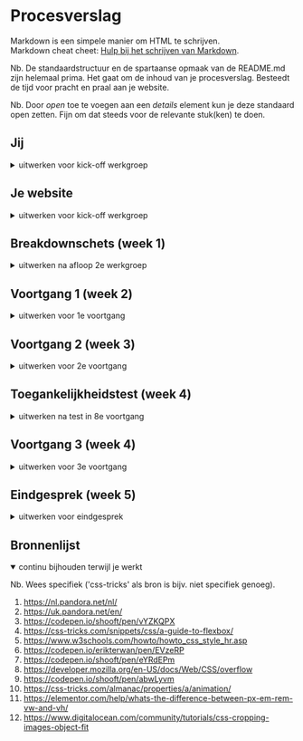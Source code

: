 # Procesverslag
Markdown is een simpele manier om HTML te schrijven.  
Markdown cheat cheet: [Hulp bij het schrijven van Markdown](https://github.com/adam-p/markdown-here/wiki/Markdown-Cheatsheet).

Nb. De standaardstructuur en de spartaanse opmaak van de README.md zijn helemaal prima. Het gaat om de inhoud van je procesverslag. Besteedt de tijd voor pracht en praal aan je website.

Nb. Door *open* toe te voegen aan een *details* element kun je deze standaard open zetten. Fijn om dat steeds voor de relevante stuk(ken) te doen.





## Jij

<details>
<summary>uitwerken voor kick-off werkgroep</summary>

### Auteur:
Aris Rosbach - 500800470

#### Je startniveau:
Niveau rood (met een beetje Zwart)

#### Je focus:
Mijn focus wordt responsive als ik er tijd voor heb ga ik aan de slag met de surface plane.
 
</details>





## Je website

<details>
<summary>uitwerken voor kick-off werkgroep</summary>

### Je opdracht:
Ik ga de PANDORA website namaken: https://nl.pandora.net/nl/

#### Screenshot(s) van de eerste pagina (small screen): 
Home<br>
<img src="images/ReadMe/pandoraHome.jpg" width="375px" alt="omschrijving van de pagina">

#### Screenshot(s) van de tweede pagina (small screen):
Verzorging en Onderhoud<br>
<img src="images/ReadMe/pandoraOnderhoud.jpg" width="375px" alt="omschrijving van de pagina">
 
</details>



## Breakdownschets (week 1)

<details>
<summary>uitwerken na afloop 2e werkgroep</summary>

### De hele Home pagina: 
<img src="images/ReadMe/BreakdownSite-Home.png" width="375px" alt="breakdown van de hele pagina">

### De hele Onderhoud pagina: 
<img src="images/ReadMe/BreakdownSite-Onderhoud.png" width="375px" alt="breakdown van de hele pagina">

### Dynamische delen (bijv menu): 
<img src="images/ReadMe/BreakdownSite-01.png" width="375px" alt="breakdown van een dynamisch deel">

### Nog meer dynamische delen prt 2: 
<img src="images/ReadMe/BreakdownSite-02.png" width="375px" alt="breakdown van nog een dynamisch deel">

</details>





## Voortgang 1 (week 2)

<details>
<summary>uitwerken voor 1e voortgang</summary>

### Stand van zaken
Voor nu heb ik alle HTML van de eerste pagina gemaakt en ook al erg veel vormgegeven met onder andere
flex-box en positioning. Hierbij lag de focus nog bij het maken van een mobiele scherm. 
Ik vind het af en toe nog wel eens lastig om de juiste manier te vinden om 
iets te laten werken maar ben voor nu al erg tevreden met mijn voortgang! <br>
<img src="images/ReadMe/CodeHTMLMain.JPG" height="300px" alt="Schermafbeelding van de main HTML">
<img src="images/ReadMe/CodeCSSMain.JPG" height="300px" alt="Schermafbeelding van de main CSS">

<img src="images/ReadMe/SchermafbeeldingVoortgang1.1.JPG" height="300px" alt="Schermafbeelding van de voortgang 1">
<img src="images/ReadMe/SchermafbeeldingVoortgang1.2.JPG" height="300px" alt="Schermafbeelding van de voortgang 2">
<img src="images/ReadMe/SchermafbeeldingVoortgang1.3.JPG" height="300px" alt="Schermafbeelding van de voortgang 3">


### Agenda voor meeting
samen opgesteld met mijn groepje:

| Anneke Steller | Max van Liempt   | Fleur Oostingh | Zoë Reijinga     | Aris Rosbach     |
| ---            | ---              | ---            | ---              | ---              |
| Zij loopt nog achter en wil dit benoemen  | Heeft geen agenda punt | Heeft de vraag hoe je een div goed gebruikt | Heeft ook geen vragen | Ik heb een probleem met een margin |
| ...    | ...    | ...    | ...    | ...    |


### Verslag van meeting
De uitkomsten van de meeting:

- Bij Anneke kwam het er opneer dat ze eigenlijk lang niet zo ver achterloopt als ze denkt. Ze loopt namelijk niet achter als het gaat om de theorie en huiswerkopdrachten.
- Fleur had nu de vraag over wanneer je wel en niet een div gebruikt. Zij had een voorbeeld met allerlei foto's. Dit zou ze dan beter in een list kunnen zetten dan in divjes. Een div gebruik je dus meer voor het stylen. Zo gebruik ik een div om een h2 en h3 samen over een afbeelding te kunnen plaatsen. Dit is wel een goede manier van een div gebruiken, dus dat is fijn om te weten.
- Als laatste had ik nog een vraag over het gebruik van een margin. Ik heb om mijn main een margin gezet, maar daarvan wil ik dat 1 afbeelding die margin overschrijft. Ik was al goed opweg om een margin: 0 -1em; te gebruiken, maar liep daarna vast. Nu heb ik de vw unit geleerd. Ik had het namelijk kunnen oplossen op een moeilijke manier: calc(100% + 2em). Maar de vw zeg je dat (in dit geval) de afbeelding zo breed moet zijn als de view port. Dus zo breed als je scherm. Zo heb ik mijn probleem kunnen oplossen.

Al met al waren we alle 5 eigenlijk goed bezig en is het nu zaak om volgende week deze puntjes op de i af te hebben zodat we verder kunnen gaan met grid.

</details>





## Voortgang 2 (week 3)

<details>
<summary>uitwerken voor 2e voortgang</summary>

### Stand van zaken
Op dit moment heb ik alle content op mijn 1e pagina staan. Daarnaast ben ik ook bijna klaar met de 2e pagina. Voor nu zien de schermen er goed uit op een mobiel scherm. Ik heb al wat JavaScript geschreven en zelfs al een animatie toegevoegd. Dus vanaf nu ga ik mij richten op het responsive maken van mijn website. Hierbij ga ik gebruik maken van grid, iets wat ik nog niet ken en dus moet gaan uitzoeken hoe ik het allemaal precies kan toepassen. <br>
<img src="images/ReadMe/CodeHTMLMain2.JPG" height="260px" alt="Schermafbeelding van de main HTML">
<img src="images/ReadMe/CodeCSSMain2.JPG" height="260px" alt="Schermafbeelding van de main CSS">

<img src="images/ReadMe/SchermafbeeldingVoortgang2.2.JPG" height="300px" alt="Schermafbeelding van de voortgang 1">
<img src="images/ReadMe/SchermafbeeldingVoortgang2.3.JPG" height="300px" alt="Schermafbeelding van de voortgang 2">
<img src="images/ReadMe/SchermafbeeldingVoortgang2.4.JPG" height="300px" alt="Schermafbeelding van de voortgang 3">
<img src="images/ReadMe/SchermafbeeldingVoortgang2.5.JPG" height="300px" alt="Schermafbeelding van de voortgang 4">




### Agenda voor meeting
samen opgesteld met mijn groepje:

| Max van Liempt  | Zoe Reijinga  | Laurens Duin  | Aris Rosbach  |
| ---            | ---                | ---          | ---              |
| Vroeg zich af hoe hij zijn divjes kan vervangen voor iets anders | Heeft geen specifieke vraag | Heeft ook geen agenda punten | Ik vroeg me af of ze nog tips hadden voor wanneer ik ga beginnen met grid |
| ...            | ...                | ...          | ...              |


### Verslag van meeting
De uitkomsten van de meeting:

Eigenlijk had niemand van ons echt iets waarmee die vast liep dus vroegen we de studentassistenten meer om wat tips.
- Ik begon met mijn code te laten zien en vroeg vooral of ze nog tips hadden voor wanneer ik ga beginnen met grid. Eigenlijk kwam het er op neer dat ik het vooral gewoon moet uitproberen en dat het dan vanzelf wel duidelijk is. Wel moet ik opletten met media queries dat ik nu van een klein scherm naar een groot scherm ga dus dat ik daar wel aan denk.
- Ook hebben we de code van Zoë en Laurens gezien. Wat me daar opviel was dat Zoë ook in de HTML comments had toegevoegd bij haar secties. Dit zodat ze weet de hoeveelste sectie dit is zodat dat handiger werkt in je CSS. Dus dat wil ik ook toevoegen.
- Max liet ook zijn code zien en toen viel het de klassenassistenten op dat hij veel divjes had. Hij vroeg zich vooral af waarmee hij deze kon vervangen. Hierbij kun je denken aan articles of list items. Iets wat ik ook moet onthouden om zoveel mogelijk divjes te voorkomen.

Verder zag bij iedereen de code er erg netjes uit en waren we nog goed op schema. 

</details>





## Toegankelijkheidstest (week 4)

<details>
<summary>uitwerken na test in 8e voortgang</summary>

### Bevindingen
Hieronder zullen al mijn bevindingen komen te staan:

#### Screen reader
Met heel veel moeite en gepriegel met de knoppen op mijn toetsenbord heb ik het voor elkaar gekregen om met een screenreader door mijn gemaakte website te gaan.

De screen reader leest alle linkjes van boven naar beneden voor. 
Wanneer die bij het hamburgermenu komt is dit wel wat verwarrend want als je op enter klikt, wordt het menu uitgeklapt. Er wordt dan gezegd: Selectievakje ingeschakeld. 
Al is dat natuurlijk niet echt relevant omdat je als je blind bent toch niet alle linkjes ziet maar deze worden wel gewoon voorgelezen dus dat is goed. 

<img src="images/ReadMe/ScreenReaderNavigatie.png" width="100%" alt="Schermafbeelding van de navigatie met screen reader">

Ook lukt het me om door het verdere menu te gaan, nadat alle linkjes in het hamburger menu zijn voorgelezen. Hierbij leest hij de naam van de icoon afbeelding voor. Is eigenlijk wel duidelijk genoeg.

<img src="images/ReadMe/ScreenReaderCategorieen.png" width="100%" alt="Schermafbeelding van de categorieen met screen reader">

(de focus state is hier nog niet helemaal zoals ik in gedachten heb want de tekst is plots naar links uitgelijnd, dit wordt nog aangepast.)
Wanneer ik door de verschillende sieraden categorieën heen tab krijg ik het volgende te horen: “Koppeling, klik hier om naar alle bedels te gaan. B E D E L S”
Ik snap niet helemaal waarom hij daar het woord bedels begint te spellen. Terwijl bij de andere categorieën hij gewoon het woord zegt. 
Want het is logisch dat hij eerst de alt van de afbeelding voorleest en vervolgens de heading omdat dat binnen de link is geplaatst.

<img src="images/ReadMe/ScreenReaderBedels.png" width="100%" alt="Schermafbeelding van de bedels met screen reader">

Het is omdat ik het weet dat je wanneer je op het hartje klikt dat je de bedel toevoegt aan je verlanglijstje. Dus wanneer ik daar weet te komen met de screenreader en op enter klikt kan ik dat wel activeren. Maar dat krijg ik niet te horen ofzo.

<img src="images/ReadMe/ScreenReaderButton.png" width="100%" alt="Schermafbeelding van een button met screen reader">

De buttons zijn wel gewoon duidelijk. Daar wordt gezegd: Nu shoppen, knop. Dus je weet dat je er kunt shoppen en dat het een knop is waar je op kunt doorklikken.

<img src="images/ReadMe/ScreenReaderFooter.png" width="100%" alt="Schermafbeelding van de footer met screen reader">

De socialbuttons vond ik ook duidelijk. Dit komt omdat de afbeeldingen worden voorgelezen en die hebben een goede duidelijk en korte alt tekst.
En eigenlijk is ook het formulier erg duidelijk. Zodra je daar komt vertelt het je eerst een gek woord wat ik niet kan verstaan, maar daarna zegt het de placeholder tekst, daar heb ik staan: Typ je mail in. Dus dit is echt heel duidelijk zo. Wanneer je hebt getypt is het daarna ook heel duidelijk dat je met de knop ernaast kunt verzenden.



#### Spasmes/Parkinson 
<img src="images/ReadMe/TestSpasmes.jpg" height="300px" alt="Foto van mij met het schok apparaatje">

Om dit na te bootsen kregen we schokjes door onze arm waardoor je erg begint te trillen en schokken.
Vooral met mijn muis navigeren vond ik het moeilijkst. Door het trillen en schokken was is soms per ongeluk aan het klikken op niets. Maar wanneer je dit een beetje onder controle weet te houden merk je dat ik mijn knoppen groot genoeg heb gemaakt want hier kun je prima op klikken.
Ook is dit om een telefoon echt best wel goed te doen.
Wel moet je je echt concerteren en ben je daardoor wel wat langzamer in alles wat je doet.


#### Slechte motoriek
Met elastiekjes om je vingers hebben we dit nagebootst. 
Dit maak het gebruiken van mijn site niet perse moeilijker. Wel is het fijn dat icoontjes groter worden als je er overheen hovert. Waardoor je het gevoel hebt dat je er niet naast kunt klikken.


#### Concentratieproblemen
Om het afgeleiden na te bootsen gingen we een ballon hooghouden.
Alleen als je in mijn hamburger menu focust dan moet je zelf wel bedenken dat het stippellijntje hoort bij het woord waar die onder staat. Nu staat die erg in het midden en als je het even niet weet kan dat verwarrend zijn.
Bij mijn formulier is wel duidelijk dat je erin bezig weet. Alleen is dus niet duidelijk dat je er je email moet invullen. Wel kun je dit opmaken uit de context. Maar dit kan dus duidelijker.


#### Visuele beperkingen
<img src="images/ReadMe/TestBrillen.jpg" height="300px" alt="Foto van mij en Maxime met brilletjes op">

##### Hemifield loss
Hierbij verlies je zicht aan je rechter kant. Dit had verder niet hele grote gevolgen voor het uiterlijk van mijn website.

##### Gele lenzen
Door de gele lenzen worden kleuren wat minder goed zichtbaar. 
Ook deze had niet heel veel grote gevolgen voor het uiterlijk van mijn website. Het enige is dat ik de roze letterkleur als je over het hamburgermenu hovert niet lichter moet maken.

##### Blur
Met blur zie je heel wazig. Hierbij zie je je muis bijna niet. Bij mijn site worden sommige items wat groter of veranderen van kleur als je er over heen gaat met je muis. Hierdoor kun je wel ongeveer weten waar je bent en of je op iets kunt klikken.
Daarnaast is het Pandora Logo in de navigatie heel groot. Dus is met veel concentratie weet je wel dat je op de Pandora site zit.

##### Low contrast
<img src="images/ReadMe/TestLowContrast.jpg" height="300px" alt="Foto van menu door low contrast bril">

Met deze bril is de contrast tussen kleuren erg laag. 
Vooral hierbij werd duidelijk dat de roze fontkleur als je hovert echt niet goed meer is te lezen. Deze kleur moet wat donkerder worden om niet weg te vallen tegen het grijs. Of het grijs moet wat lichter worden van kleur.
Wel is het een goede keus geweest om de buttons roze te maken als je er over heen hovert. Vooral de button die over de afbeelding heen staat is nu wel te zien want anders viel deze bijna weg door de zwarte kleur.

##### Field loss/Tunnelvisie
Hier zie je alleen nog door een heel klein cirkeltje. Hierdoor moet je je heel erg concentreren als je iets wilt zien. 
Ook hierbij is het lichte roze als tekstkleur als je er overheen gaat niet de beste keuze. Vooral het bovenste zinnetje die helemaal bovenaan de header staat is dan echt niet meer goed te lezen.

##### Central field loss
Met deze bril is het nog steeds niet goed na te bootsen hoe vervelend dit wel niet is. Nu kan je om de stip in het midden heen kijken maar in het echt is dit natuurlijk niet mogelijk.
Wat helpt is dat mijn headings echt wel heel groot zijn.

##### Suikerziekte/Combined loss
Hierbij zitten er allemaal witte vlekken in je beeld.
Ook nu kan je er weer omheen kijken, maar in het echt natuurlijk niet. Ook hierbij is het fijn dat je wanneer je hovert iconen groter worden en dat mijn headings groot zijn.


### Oplossingen:

#### Oplossing 1
Wat ik duidelijk moet veranderen is de roze hover kleur. Deze heb ik nu donkerder gemaakt. Daarnaast heb ik bij het hamburgermenu de kleur grijs veranderd naar en lichtere variant.

<img src="images/ReadMe/SchermafbeeldingOplossing1.JPG" width="100%" alt="Schermafbeelding van de before en after oplossing 1">

Ook heb ik het formulier iets duidelijker gemaakt door boven de input neer te zetten dat je daar je email moet invullen.

<img src="images/ReadMe/SchermafbeeldingOplossing2.JPG" width="100%" alt="Schermafbeelding van de  oplossing 2">

Daarnaast heb ik de stippellijn in de focus state duidelijker gemaakt. Eerst stond die tussen de linkjes in maar nu is deze iets dichter onder de gefocuste link  gezet, waardoor er geen verwarring meer ontstaat waar het streepje bij hoort.

<img src="images/ReadMe/SchermafbeeldingOplossing3.JPG" width="100%" alt="Schermafbeelding van de before en after oplossing 3">


</details>





## Voortgang 3 (week 4)

<details>
<summary>uitwerken voor 3e voortgang</summary>

### Stand van zaken
Eigenlijk ben ik een heel eind met mijn website. Zowel mijn 1e als 2e pagina is nu responsive. Bij sommige sections heb ik hiervoor grid gebruikt. Daarnaast heb ik ook alle hover, focus en active states toegevoegd. Deze wil ik alleen nu nog mooi maken, want het feit dat ze zijn toegevoegd betekend niet dat ze allemaal even mooi werken, vooral in verschillende schermformaten doen ze soms nog wel eens lastig.
Voor nu wil ik dan ook alle puntjes op de i gaan zetten. Ik wil al mijn code nog eens langs om onnodige weg te halen. En ik begrijp nu wel wat er staat maar de comments wil ik wat verder uitbereiden zodat iedereen die er naar kijkt het snapt. Dus daar ben ik ook mee bezig. <br>
<img src="images/ReadMe/CodeHTMLMain3.JPG" height="260px" alt="Schermafbeelding van de main HTML">
<img src="images/ReadMe/CodeCSSMain3.JPG" height="260px" alt="Schermafbeelding van de main CSS">

<img src="images/ReadMe/SchermafbeeldingVoortgang3.1.png" height="300px" alt="Schermafbeelding van de voortgang 1">
<img src="images/ReadMe/SchermafbeeldingVoortgang3.2.png" height="300px" alt="Schermafbeelding van de voortgang 2">
<img src="images/ReadMe/SchermafbeeldingVoortgang3.3.png" height="300px" alt="Schermafbeelding van de voortgang 3">
<img src="images/ReadMe/SchermafbeeldingVoortgang3.4.png" height="300px" alt="Schermafbeelding van de voortgang 4">


### Agenda voor meeting
ook dit keer weer samen opgesteld met mijn groepje:

| Max van Liempt  | Zoe Reijinga  | Laurens Duin  | Aris Rosbach  |
| ---            | ---                | ---          | ---              |
| Heeft geen vragen | Heeft ook geen specifieke vraag | Heeft ook geen agendapunt | En bij mij gaat het eigenlijk ook wel goed |
| ...            | ...                | ...          | ...              |


### Verslag van meeting
Eigenlijk waren we dit keer een heel saai groepje zonder specifieke vragen. Alle 4 zijn we bezig om de puntjes op de i te zetten. 
Tijdens de meeting hebben we dus vooral even laten zien hoever we ieder waren en verteld wat we nog wilden gaan doen.

- Laurens had zijn website laten zien. Deze zag er echt al super uit. Voor nu is hij bezig om de 2e pagina helemaal af te krijgen. Hierbij had hij nog wel de vraag of het erg was dat hij veel had weggelaten in vergelijking met de "officiele" site. Maar dit is geen punt, het gaat er om dat je genoeg kunt laten zien.
- Ik heb vervolgens laten zien waar ik mee bezig was. Ook ik was al heel erg lekker bezig en ik kon laten zien dat ik bezig was geweest met responsive maken.
- Zoë was ook al heel erg ver en had verder geen vragen. Ook zij zal bezig zijn met de puntjes op de i te zetten. Wel zei ze dat Coolblue een afbeelding had gebruikt voor tekst en dat zij dat ook had gedaan. Dus voor haar nu de uitdaging om dit zelf wel als text te coderen.
- Bij Max zag alles er ook goed uit. Hij was ook al heel erg ver. Hij gaat vooral nu aan de slag nog met de hover, focus en active state want dat had hij nog niet toegepast.

Nadat we elkaars werk hadden gezien was ik zelf echt heel erg onder de indruk. Ik kreeg bijna het idee dat ik zelf opeens niet genoeg had gedaan ofzo. Ik wil opeens nog meer maken om zelf ook een nog mooiere website te maken. Maar dat komt deels denk ik ook omdat je er zelf elke dag wel naar kijkt en daardoor even uit het oog verlies hoe goed het wel niet is. Want het is gewoon heel goed!

</details>





## Eindgesprek (week 5)

<details>
<summary>uitwerken voor eindgesprek</summary>

### Stand van zaken
hier dit ging goed & dit was lastig (neem ook screenshots op van delen van je website en code)

### Screenshot(s)

hier screenshot(s) van je eindresultaat

</details>





## Bronnenlijst

<details open>
<summary>continu bijhouden terwijl je werkt</summary>

Nb. Wees specifiek ('css-tricks' als bron is bijv. niet specifiek genoeg).

1. https://nl.pandora.net/nl/
2. https://uk.pandora.net/en/
3. https://codepen.io/shooft/pen/vYZKQPX
4. https://css-tricks.com/snippets/css/a-guide-to-flexbox/
5. https://www.w3schools.com/howto/howto_css_style_hr.asp
6. https://codepen.io/erikterwan/pen/EVzeRP
7. https://codepen.io/shooft/pen/eYRdEPm
8. https://developer.mozilla.org/en-US/docs/Web/CSS/overflow
9. https://codepen.io/shooft/pen/abwLyvm
10. https://css-tricks.com/almanac/properties/a/animation/
11. https://elementor.com/help/whats-the-difference-between-px-em-rem-vw-and-vh/
12. https://www.digitalocean.com/community/tutorials/css-cropping-images-object-fit




</details>